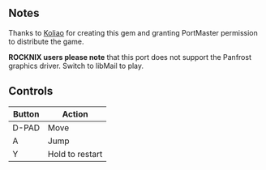 ## Notes

Thanks to [Koliao](https://koliao.itch.io) for creating this gem and granting PortMaster permission to distribute the game.

**ROCKNIX users please note** that this port does not support the Panfrost graphics driver. Switch to libMail to play.


## Controls

| Button | Action           |
| ------ | ---------------- |
| D-PAD  | Move             |
| A      | Jump             |
| Y      | Hold to restart  |
